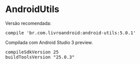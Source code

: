 # AndroidUtils

Versão recomendada:

<pre>
compile 'br.com.livroandroid:android-utils:5.0.1'
</pre>

Compilada com Android Studio 3 preview.

<pre>
compileSdkVersion 25
buildToolsVersion "25.0.3"
</pre>
